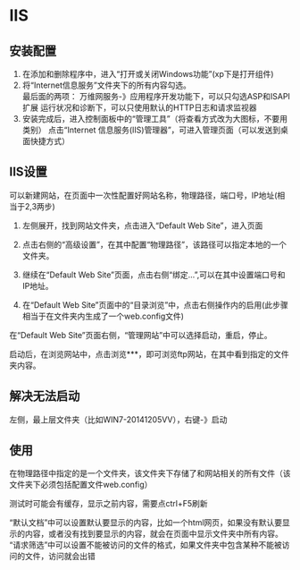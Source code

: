 # IIS

## 安装配置

1. 在添加和删除程序中，进入“打开或关闭Windows功能”(xp下是打开组件)  
2. 将“Internet信息服务”文件夹下的所有内容勾选。  
  最后面的两项：
  万维网服务-》应用程序开发功能下，可以只勾选ASP和ISAPI扩展
               运行状况和诊断下，可以只使用默认的HTTP日志和请求监视器
3. 安装完成后，进入控制面板中的“管理工具”（将查看方式改为大图标，不要用类别）
  点击“Internet 信息服务(IIS)管理器”，可进入管理页面（可以发送到桌面快捷方式）

## IIS设置

可以新建网站，在页面中一次性配置好网站名称，物理路径，端口号，IP地址(相当于2,3两步)

1. 左侧展开，找到网站文件夹，点击进入“Default Web Site”，进入页面

2. 点击右侧的“高级设置”，在其中配置“物理路径”，该路径可以指定本地的一个文件夹。
3. 继续在“Default Web Site”页面，点击右侧“绑定...”,可以在其中设置端口号和IP地址。
4. 在“Default Web Site”页面中的“目录浏览”中，点击右侧操作内的启用(此步骤相当于在文件夹内生成了一个web.config文件)


在“Default Web Site”页面右侧，“管理网站”中可以选择启动，重启，停止。

启动后，在浏览网站中，点击浏览***，即可浏览ftp网站，在其中看到指定的文件夹内容。


## 解决无法启动

左侧，最上层文件夹（比如WIN7-20141205VV），右键-》启动


## 使用

在物理路径中指定的是一个文件夹，该文件夹下存储了和网站相关的所有文件（该文件夹下必须包括配置文件web.config）  

测试时可能会有缓存，显示之前内容，需要点ctrl+F5刷新  

“默认文档”中可以设置默认要显示的内容，比如一个html网页，如果没有默认要显示的内容，或者没有找到要显示的内容，就会在页面中显示文件夹中所有内容。  
“请求筛选”中可以设置不能被访问的文件的格式，如果文件夹中包含某种不能被访问的文件，访问就会出错
